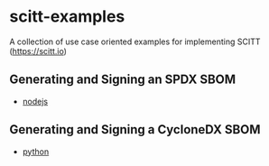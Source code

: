 # scitt-examples

A collection of use case oriented examples for implementing SCITT (https://scitt.io)

## Generating and Signing an SPDX SBOM

- [nodejs](./nodejs)

## Generating and Signing a CycloneDX SBOM

- [python](./python)